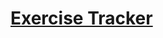 # [Exercise Tracker](https://www.freecodecamp.org/learn/apis-and-microservices/apis-and-microservices-projects/exercise-tracker)